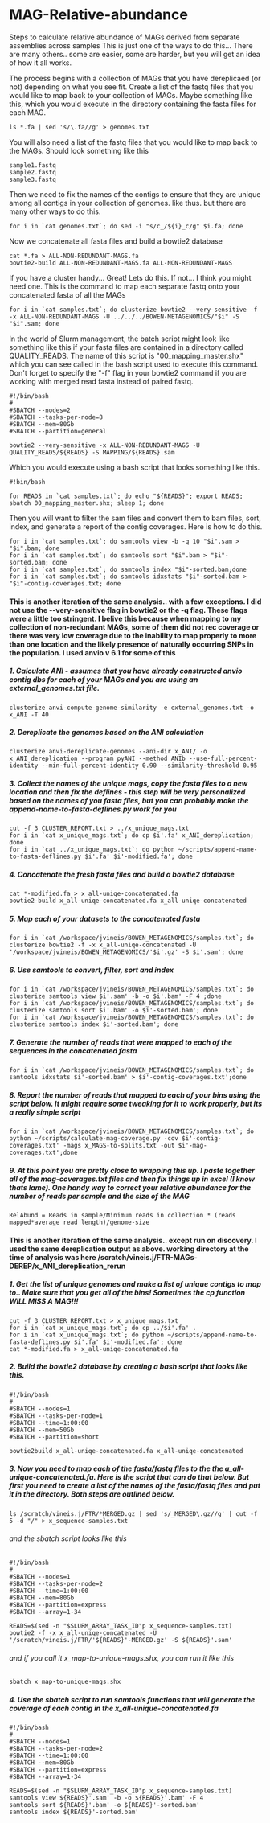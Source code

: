 # MAG-Relative-abundance
Steps to calculate relative abundance of MAGs derived from separate assemblies across samples
This is just one of the ways to do this... There are many others.. some are easier, some are harder, but you will get an idea of how it all works.

The process begins with a collection of MAGs that you have dereplicaed (or not) depending on what you see fit.
Create a list of the fastq files that you would like to map back to your collection of MAGs.  Maybe something like this, which you would execute in the directory containing the fasta files for each MAG.
    
    ls *.fa | sed 's/\.fa//g' > genomes.txt

You will also need a list of the fastq files that you would like to map back to the MAGs.  Should look something like this

    sample1.fastq
    sample2.fastq
    sample3.fastq

Then we need to fix the names of the contigs to ensure that they are unique among all contigs in your collection of genomes.  like thus. but there are many other ways to do this.  

    for i in `cat genomes.txt`; do sed -i "s/c_/${i}_c/g" $i.fa; done
    
Now we concatenate all fasta files and build a bowtie2 database

    cat *.fa > ALL-NON-REDUNDANT-MAGS.fa
    bowtie2-build ALL-NON-REDUNDANT-MAGS.fa ALL-NON-REDUNDANT-MAGS
    
If you have a cluster handy... Great!  Lets do this.  If not... I think you might need one.  This is the command to map each separate fastq onto your concatenated fasta of all the MAGs

    for i in `cat samples.txt`; do clusterize bowtie2 --very-sensitive -f -x ALL-NON-REDUNDANT-MAGS -U ../../../BOWEN-METAGENOMICS/"$i" -S "$i".sam; done
    
In the world of Slurm management, the batch script might look like something like this if your fasta files are contained in a directory called QUALITY_READS.  The name of this script is "00_mapping_master.shx" which you can see called in the bash script used to execute this command.  Don't forget to specify the "-f" flag in your bowtie2 command if you are working with merged read fasta instead of paired fastq.

    #!/bin/bash
    #
    #SBATCH --nodes=2
    #SBATCH --tasks-per-node=8
    #SBATCH --mem=80Gb
    #SBATCH --partition=general

    bowtie2 --very-sensitive -x ALL-NON-REDUNDANT-MAGS -U QUALITY_READS/${READS} -S MAPPING/${READS}.sam
    
Which you would execute using a bash script that looks something like this.

    #!bin/bash

    for READS in `cat samples.txt`; do echo "${READS}"; export READS; sbatch 00_mapping_master.shx; sleep 1; done

    
Then you will want to filter the sam files and convert them to bam files, sort, index, and generate a report of the contig coverages.  Here is how to do this.

    for i in `cat samples.txt`; do samtools view -b -q 10 "$i".sam > "$i".bam; done
    for i in `cat samples.txt`; do samtools sort "$i".bam > "$i"-sorted.bam; done
    for i in `cat samples.txt`; do samtools index "$i"-sorted.bam;done
    for i in `cat samples.txt`; do samtools idxstats "$i"-sorted.bam > "$i"-contig-coverages.txt; done
    
#### This is another iteration of the same analysis.. with a few exceptions.  I did not use the --very-sensitive flag in bowtie2 or the -q flag. These flags were a little too stringent. I belive this because when mapping to my collection of non-redundant MAGs, some of them did not rec coverage or there was very low coverage due to the inability to map properly to more than one location and the likely presence of naturally occurring SNPs in the population. I used anvio v 6.1 for some of this

##### 1. Calculate ANI - assumes that you have already constructed anvio contig dbs for each of your MAGs and you are using an external_genomes.txt file. 
    clusterize anvi-compute-genome-similarity -e external_genomes.txt -o x_ANI -T 40

##### 2. Dereplicate the genomes based on the ANI calculation
    clusterize anvi-dereplicate-genomes --ani-dir x_ANI/ -o x_ANI_dereplication --program pyANI --method ANIb --use-full-percent-identity --min-full-percent-identity 0.90 --similarity-threshold 0.95

##### 3. Collect the names of the unique mags, copy the fasta files to a new location and then fix the deflines - this step will be very personalized based on the names of you fasta files, but you can probably make the append-name-to-fasta-deflines.py work for you 
    cut -f 3 CLUSTER_REPORT.txt > ../x_unique_mags.txt
    for i in `cat x_unique_mags.txt`; do cp $i'.fa' x_ANI_dereplication; done
    for i in `cat ../x_unique_mags.txt`; do python ~/scripts/append-name-to-fasta-deflines.py $i'.fa' $i'-modified.fa'; done
    
##### 4. Concatenate the fresh fasta files and build a bowtie2 database
    cat *-modified.fa > x_all-uniqe-concatenated.fa
    bowtie2-build x_all-uniqe-concatenated.fa x_all-uniqe-concatenated
    
##### 5. Map each of your datasets to the concatenated fasta
    for i in `cat /workspace/jvineis/BOWEN_METAGENOMICS/samples.txt`; do clusterize bowtie2 -f -x x_all-uniqe-concatenated -U '/workspace/jvineis/BOWEN_METAGENOMICS/'$i'.gz' -S $i'.sam'; done

##### 6. Use samtools to convert, filter, sort and index
    for i in `cat /workspace/jvineis/BOWEN_METAGENOMICS/samples.txt`; do clusterize samtools view $i'.sam' -b -o $i'.bam' -F 4 ;done
    for i in `cat /workspace/jvineis/BOWEN_METAGENOMICS/samples.txt`; do clusterize samtools sort $i'.bam' -o $i'-sorted.bam'; done
    for i in `cat /workspace/jvineis/BOWEN_METAGENOMICS/samples.txt`; do clusterize samtools index $i'-sorted.bam'; done
    
##### 7.  Generate the number of reads that were mapped to each of the sequences in the concatenated fasta
    for i in `cat /workspace/jvineis/BOWEN_METAGENOMICS/samples.txt`; do samtools idxstats $i'-sorted.bam' > $i'-contig-coverages.txt';done
    
##### 8.  Report the number of reads that mapped to each of your bins using the script below.  It might require some tweaking for it to work properly, but its a really simple script

    for i in `cat /workspace/jvineis/BOWEN_METAGENOMICS/samples.txt`; do python ~/scripts/calculate-mag-coverage.py -cov $i'-contig-coverages.txt' -mags x_MAGS-to-splits.txt -out $i'-mag-coverages.txt';done
    
##### 9.  At this point you are pretty close to wrapping this up.  I paste together all of the *mag-coverages.txt* files and then fix things up in excel (I know thats lame).  One handy way to correct your relative abundance for the number of reads per sample and the size of the MAG

    RelAbund = Reads in sample/Minimum reads in collection * (reads mapped*average read length)/genome-size

#### This is another iteration of the same analysis.. except run on discovery.  I used the same dereplication output as above.  working directory at the time of analysis was here /scratch/vineis.j/FTR-MAGs-DEREP/x_ANI_dereplication_rerun

##### 1. Get the list of unique genomes and make a list of unique contigs to map to.. Make sure that you get all of the bins! Sometimes the cp function WILL MISS A MAG!!!
    
    cut -f 3 CLUSTER_REPORT.txt > x_unique_mags.txt
    for i in `cat x_unique_mags.txt`; do cp ../$i'.fa' .
    for i in `cat x_unique_mags.txt`; do python ~/scripts/append-name-to-fasta-deflines.py $i'.fa' $i'-modified.fa'; done
    cat *-modified.fa > x_all-uniqe-concatenated.fa
    
##### 2. Build the bowtie2 database by creating a bash script that looks like this.

    #!/bin/bash
    #
    #SBATCH --nodes=1
    #SBATCH --tasks-per-node=1
    #SBATCH --time=1:00:00
    #SBATCH --mem=50Gb
    #SBATCH --partition=short
    
    bowtie2build x_all-uniqe-concatenated.fa x_all-uniqe-concatenated
    
##### 3. Now you need to map each of the fasta/fastq files to the the a_all-unique-concatenated.fa.  Here is the script that can do that below.  But first you need to create a list of the names of the fasta/fastq files and put it in the directory. Both steps are outlined below. 

    ls /scratch/vineis.j/FTR/*MERGED.gz | sed 's/_MERGED\.gz//g' | cut -f 5 -d "/" > x_sequence-samples.txt

###### and the sbatch script looks like this
 
    #!/bin/bash
    #
    #SBATCH --nodes=1
    #SBATCH --tasks-per-node=2
    #SBATCH --time=1:00:00
    #SBATCH --mem=80Gb
    #SBATCH --partition=express
    #SBATCH --array=1-34
    
    READS=$(sed -n "$SLURM_ARRAY_TASK_ID"p x_sequence-samples.txt)
    bowtie2 -f -x x_all-uniqe-concatenated -U '/scratch/vineis.j/FTR/'${READS}'-MERGED.gz' -S ${READS}'.sam'
    
###### and if you call it x_map-to-unique-mags.shx, you can run it like this

    sbatch x_map-to-unique-mags.shx
    
##### 4. Use the sbatch script to run samtools functions that will generate the coverage of each contig in the x_all-unique-concatenated.fa

    #!/bin/bash
    #
    #SBATCH --nodes=1
    #SBATCH --tasks-per-node=2
    #SBATCH --time=1:00:00
    #SBATCH --mem=80Gb
    #SBATCH --partition=express
    #SBATCH --array=1-34
    
    READS=$(sed -n "$SLURM_ARRAY_TASK_ID"p x_sequence-samples.txt)
    samtools view ${READS}'.sam' -b -o ${READS}'.bam' -F 4 
    samtools sort ${READS}'.bam' -o ${READS}'-sorted.bam'
    samtools index ${READS}'-sorted.bam'
    
    



